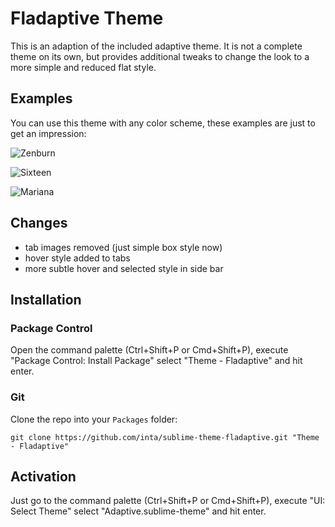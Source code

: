 Fladaptive Theme
================

This is an adaption of the included adaptive theme. It is not a complete theme
on its own, but provides additional tweaks to change the look to a more simple
and reduced flat style.

Examples
--------

You can use this theme with any color scheme, these examples are just to get an impression:

![Zenburn](https://github.com/inta/sublime-theme-fladaptive/blob/master/screenshots/zenburn.png)

![Sixteen](https://github.com/inta/sublime-theme-fladaptive/blob/master/screenshots/sixteen.png)

![Mariana](https://github.com/inta/sublime-theme-fladaptive/blob/master/screenshots/mariana.png)


Changes
-------

- tab images removed (just simple box style now)
- hover style added to tabs
- more subtle hover and selected style in side bar


Installation
------------

### Package Control
Open the command palette (Ctrl+Shift+P or Cmd+Shift+P), execute "Package
Control: Install Package" select "Theme - Fladaptive" and hit enter.

### Git
Clone the repo into your `Packages` folder:
```
git clone https://github.com/inta/sublime-theme-fladaptive.git "Theme - Fladaptive"
```


Activation
----------

Just go to the command palette (Ctrl+Shift+P or Cmd+Shift+P), execute
"UI: Select Theme" select "Adaptive.sublime-theme" and hit enter.
